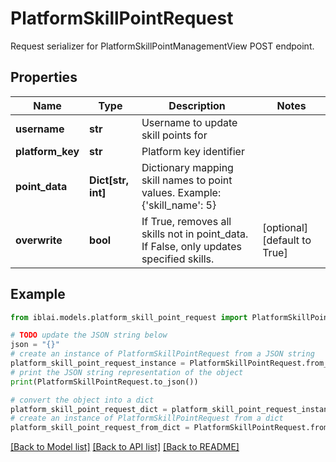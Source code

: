 # PlatformSkillPointRequest

Request serializer for PlatformSkillPointManagementView POST endpoint.

## Properties

Name | Type | Description | Notes
------------ | ------------- | ------------- | -------------
**username** | **str** | Username to update skill points for | 
**platform_key** | **str** | Platform key identifier | 
**point_data** | **Dict[str, int]** | Dictionary mapping skill names to point values. Example: {&#39;skill_name&#39;: 5} | 
**overwrite** | **bool** | If True, removes all skills not in point_data. If False, only updates specified skills. | [optional] [default to True]

## Example

```python
from iblai.models.platform_skill_point_request import PlatformSkillPointRequest

# TODO update the JSON string below
json = "{}"
# create an instance of PlatformSkillPointRequest from a JSON string
platform_skill_point_request_instance = PlatformSkillPointRequest.from_json(json)
# print the JSON string representation of the object
print(PlatformSkillPointRequest.to_json())

# convert the object into a dict
platform_skill_point_request_dict = platform_skill_point_request_instance.to_dict()
# create an instance of PlatformSkillPointRequest from a dict
platform_skill_point_request_from_dict = PlatformSkillPointRequest.from_dict(platform_skill_point_request_dict)
```
[[Back to Model list]](../README.md#documentation-for-models) [[Back to API list]](../README.md#documentation-for-api-endpoints) [[Back to README]](../README.md)


